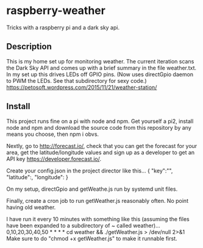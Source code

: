 # raspberry-weather
Tricks with a raspberry pi and a dark sky api.

Description
---
This is my home set up for monitoring weather.  The current iteration scans the Dark Sky API and comes up with a brief summary in the file weather.txt.  In my set up this drives LEDs off GPIO pins.
(Now uses directGpio daemon to PWM the LEDs. See that subdirectory for sexy code.)
https://petosoft.wordpress.com/2015/11/21/weather-station/

Install
---
This project runs fine on a pi with node and npm.  Get yourself a pi2, install node and npm and download the source code from this repository by any means you choose, then npm i obvs.

Nextly, go to http://forecast.io/, check that you can get the forecast for your area, get the latitude/longitude values and sign up as a developer to get an API key https://developer.forecast.io/.

Create your config.json in the project director like this...
{
 "key":"<put your dark sky api key in here>",
 "latitude":<put your latitude in here>,
 "longitude":<put your longitude in here>
}

On my setup, directGpio and getWeathe.js run by systemd unit files.

Finally, create a cron job to run getWeather.js reasonably often.
No point having old weather.

I have run it every 10 minutes with something like this
(assuming the files have been expanded to a subdirectory of ~ called weather)...
0,10,20,30,40,50 * * * * cd weather && ./getWeather.js > /dev/null 2>&1
Make sure to do "chmod +x getWeather.js" to make it runnable first.


